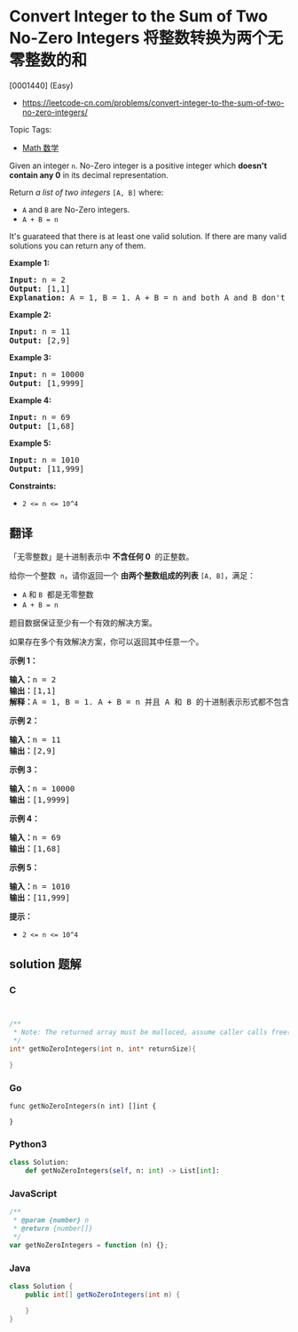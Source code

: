# Convert Integer to the Sum of Two No-Zero Integers 将整数转换为两个无零整数的和

[0001440] (Easy)

- https://leetcode-cn.com/problems/convert-integer-to-the-sum-of-two-no-zero-integers/

Topic Tags:

- [Math 数学](https://leetcode-cn.com/tag/math/)

Given an integer `n`. No-Zero integer is a positive integer which **doesn't contain any 0** in its decimal representation.

Return _a list of two integers_ `[A, B]` where:

- `A` and `B` are No-Zero integers.
- `A + B = n`

It's guarateed that there is at least one valid solution. If there are many valid solutions you can return any of them.

**Example 1:**

<pre><strong>Input:</strong> n = 2
<strong>Output:</strong> [1,1]
<strong>Explanation:</strong> A = 1, B = 1. A + B = n and both A and B don't contain any 0 in their decimal representation.
</pre>

**Example 2:**

<pre><strong>Input:</strong> n = 11
<strong>Output:</strong> [2,9]
</pre>

**Example 3:**

<pre><strong>Input:</strong> n = 10000
<strong>Output:</strong> [1,9999]
</pre>

**Example 4:**

<pre><strong>Input:</strong> n = 69
<strong>Output:</strong> [1,68]
</pre>

**Example 5:**

<pre><strong>Input:</strong> n = 1010
<strong>Output:</strong> [11,999]
</pre>

**Constraints:**

- `2 <= n <= 10^4`

## 翻译

「无零整数」是十进制表示中 **不含任何 0**  的正整数。

给你一个整数  `n`，请你返回一个 **由两个整数组成的列表** `[A, B]`，满足：

- `A` 和 `B`  都是无零整数
- `A + B = n`

题目数据保证至少有一个有效的解决方案。

如果存在多个有效解决方案，你可以返回其中任意一个。

**示例 1：**

<pre><strong>输入：</strong>n = 2
<strong>输出：</strong>[1,1]
<strong>解释：</strong>A = 1, B = 1. A + B = n 并且 A 和 B 的十进制表示形式都不包含任何 0 。
</pre>

**示例 2：**

<pre><strong>输入：</strong>n = 11
<strong>输出：</strong>[2,9]
</pre>

**示例 3：**

<pre><strong>输入：</strong>n = 10000
<strong>输出：</strong>[1,9999]
</pre>

**示例 4：**

<pre><strong>输入：</strong>n = 69
<strong>输出：</strong>[1,68]
</pre>

**示例 5：**

<pre><strong>输入：</strong>n = 1010
<strong>输出：</strong>[11,999]
</pre>

**提示：**

- `2 <= n <= 10^4`

## solution 题解

### C

```c


/**
 * Note: The returned array must be malloced, assume caller calls free().
 */
int* getNoZeroIntegers(int n, int* returnSize){

}


```

### Go

```golang
func getNoZeroIntegers(n int) []int {

}
```

### Python3

```python
class Solution:
    def getNoZeroIntegers(self, n: int) -> List[int]:

```

### JavaScript

```javascript
/**
 * @param {number} n
 * @return {number[]}
 */
var getNoZeroIntegers = function (n) {};
```

### Java

```java
class Solution {
    public int[] getNoZeroIntegers(int n) {

    }
}
```
